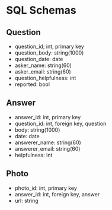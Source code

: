 # SQL Schemas

## Question
* question_id; int, primary key
* question_body: string(1000)
* question_date: date
* asker_name: string(60)
* asker_email: string(60)
* question_helpfulness: int
* reported: bool


## Answer
* answer_id: int, primary key
* question_id: int, foreign key, question
* body: string(1000)
* date: date
* answerer_name: string(60)
* answerer_email: string(60)
* helpfulness: int


## Photo
* photo_id: int, primary key
* answer_id: int, foreign key, answer
* url: string
